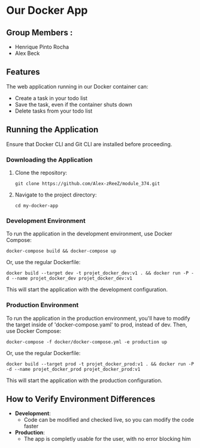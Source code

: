 # Our Docker App

## Group Members :
- Henrique Pinto Rocha
- Alex Beck

## Features
The web application running in our Docker container can:
- Create a task in your todo list
- Save the task, even if the container shuts down
- Delete tasks from your todo list

## Running the Application
Ensure that Docker CLI and Git CLI are installed before proceeding.

### Downloading the Application
1. Clone the repository:
   ```
   git clone https://github.com/Alex-zReeZ/module_374.git
   ```
2. Navigate to the project directory:
   ```
   cd my-docker-app
   ```
### Development Environment
To run the application in the development environment, use Docker Compose:
```
docker-compose build && docker-compose up
```
Or, use the regular Dockerfile:
```
docker build --target dev -t projet_docker_dev:v1 . && docker run -P -d --name projet_docker_dev projet_docker_dev:v1
```
This will start the application with the development configuration.

### Production Environment
To run the application in the production environment, you'll have to modify the target inside of 'docker-compose.yaml' to prod, instead of dev. 
Then, use Docker Compose:
```
docker-compose -f docker/docker-compose.yml -e production up
```
Or, use the regular Dockerfile:
```
docker build --target prod -t projet_docker_prod:v1 . && docker run -P -d --name projet_docker_prod projet_docker_prod:v1
```
This will start the application with the production configuration.

## How to Verify Environment Differences
- **Development**: 
  - Code can be modified and checked live, so you can modify the code faster
- **Production**:
  - The app is completly usable for the user, with no error blocking him 
   
